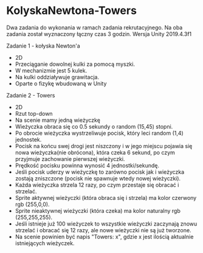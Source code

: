 # KolyskaNewtona-Towers
Dwa zadania do wykonania w ramach zadania rekrutacyjnego. Na oba zadania został wyznaczony łączny czas 3 godzin. Wersja Unity 2019.4.3f1


Zadanie 1 - kołyska Newton'a
- 2D
- Przeciąganie dowolnej kulki za pomocą myszki.
- W mechanizmie jest 5 kulek.
- Na kulki oddziaływuje grawitacja.
- Oparte o fizykę wbudowaną w Unity

Zadanie 2 - Towers
- 2D
- Rzut top-down
- Na scenie mamy jedną wieżyczkę
- Wieżyczka obraca się co 0.5 sekundy o random (15,45) stopni.
- Po obrocie wieżyczka wystrzeliwuje pocisk, który leci random (1,4) jednostek.
- Pocisk na końcu swej drogi jest niszczony i w jego miejscu pojawia się nowa
wieżyczka(nie obrócona), która czeka 6 sekund, po czym przyjmuje zachowanie
pierwszej wieżyczki. 
- Prędkość pocisku powinna wynosić 4 jednostki/sekundę.
- Jeśli pocisk uderzy w wieżyczkę to zarówno pocisk jak i wieżyczka zostają
zniszczone (pocisk nie spawnuje wtedy nowej wieżyczki).
- Każda wieżyczka strzela 12 razy, po czym przestaje się obracać i strzelać.
- Sprite aktywnej wieżyczki (która obraca się i strzela) ma kolor czerwony
rgb (255,0,0).
- Sprite nieaktywnej wieżyczki (która czeka) ma kolor naturalny rgb (255,255,255).
- Jeśli istnieje już 100 wieżyczek to wszystkie wieżyczki zaczynają znowu strzelać
i obracać się 12 razy, ale nowe wieżyczki nie są już tworzone.
- Na scenie powinien być napis "Towers: x", gdzie x jest ilością aktualnie
istniejących wieżyczek.
